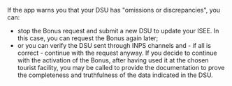 If the app warns you that your DSU has "omissions or discrepancies", you can:
- stop the Bonus request and submit a new DSU to update your ISEE. In this case, you can request the Bonus again later;
- or you can verify the DSU sent through INPS channels and - if all is correct - continue with the request anyway. If you decide to continue with the activation of the Bonus, after having used it at the chosen tourist facility, you may be called to provide the documentation to prove the completeness and truthfulness of the data indicated in the DSU.